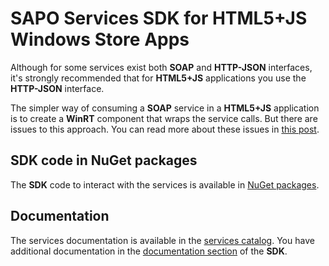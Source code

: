 # SAPO Services SDK for HTML5+JS Windows Store Apps #

Although for some services exist both **SOAP** and **HTTP-JSON** interfaces, it's strongly recommended that for **HTML5+JS** applications you use the **HTTP-JSON** interface.

The simpler way of consuming a **SOAP** service in a **HTML5+JS** application is to create a **WinRT** component that wraps the service calls. But there are issues to this approach. You can read more about these issues in [this post](http://social.msdn.microsoft.com/Forums/en-US/winappswithcsharp/thread/676f2908-48a7-413e-9340-caa22956363e).

## SDK code in NuGet packages ##

The **SDK** code to interact with the services is available in [NuGet packages](https://nuget.org/packages?q=sapo).

## Documentation ##
The services documentation is available in the [services catalog](https://store.services.sapo.pt/en/Catalog). You have additional documentation in the [documentation section](https://github.com/sapo/sapo-services-sdk/tree/master/Documentation) of the **SDK**.
